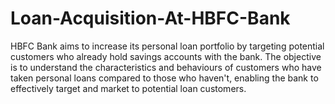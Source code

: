 # Loan-Acquisition-At-HBFC-Bank
HBFC Bank aims to increase its personal loan portfolio by targeting potential customers who already hold savings accounts with the bank. The objective is to understand the characteristics and behaviours of customers who have taken personal loans compared to those who haven't, enabling the bank to effectively target and market to potential loan customers.
